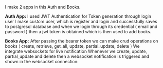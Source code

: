 I make 2 apps in this Auth and Books.

**Auth App:**
I used JWT Authentication for Token generation through login user
I make custom user, which is register and login and successfully saves to postgresql database and when we login through its credential ( email and password ) then a jwt token is obtained which is then used to add books.

**Books App:**
After passing the  bearer token we can make crud operations on books ( create, retrieve, get_all, update, partial_update, delete ) 
We integrate websockets for live notification
Whenever we create, update, partial_update and delete then a websocket notification is triggered and shown in the websocket connection

